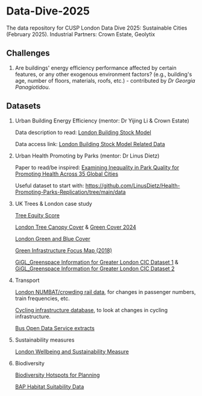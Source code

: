 # Data-Dive-2025
The data repository for CUSP London Data Dive 2025: Sustainable Cities (February 2025). 
Industrial Partners: Crown Estate, Geolytix

## Challenges
1. Are buildings' energy efficiency performance affected by certain features, or any other exogenous environment factors? (e.g., building's age, number of floors, materials, roofs, etc.) - contributed by *Dr Georgia Panagiotidou*.

## Datasets
1. Urban Building Energy Efficiency (mentor: Dr Yijing Li & Crown Estate)
   
   Data description to read: [London Building Stock Model](https://www.london.gov.uk/programmes-and-strategies/environment-and-climate-change/energy/energy-buildings/london-building-stock-model)
   
   Data access link: [London Building Stock Model Related Data](https://data.london.gov.uk/dataset/london-building-stock-model)

2. Urban Health Promoting by Parks (mentor: Dr Linus Dietz)

   Paper to read/be inspired: [Examining Inequality in Park Quality for Promoting Health Across 35 Global Cities](https://arxiv.org/abs/2407.15770)

   Useful dataset to start with: https://github.com/LinusDietz/Health-Promoting-Parks-Replication/tree/main/data

3. UK Trees & London case study

   [Tree Equity Score](https://uk.treeequityscore.org/#methods)

   [London Tree Canopy Cover](https://data.london.gov.uk/dataset/canopy-cover-2024) & [Green Cover 2024](https://data.london.gov.uk/dataset/green-cover-2024)

   [London Green and Blue Cover](https://data.london.gov.uk/dataset/green-and-blue-cover)

   [Green Infrastructure Focus Map (2018)](https://data.london.gov.uk/dataset/green-infrastructure-focus-map)

   [GiGL_Greenspace Information for Greater London CIC Dataset 1](https://data.london.gov.uk/dataset/spaces-to-visit) & [GiGL_Greenspace Information for Greater London CIC Dataset 2](https://data.london.gov.uk/dataset/gigl-open-space-friends-group-data-sub-set)
   
4. Transport

   [London NUMBAT/crowding rail data](http://crowding.data.tfl.gov.uk/), for changes in passenger numbers, train frequencies, etc.

   [Cycling infrastructure database](https://cycling.data.tfl.gov.uk/), to look at changes in cycling infrastructure.

   [Bus Open Data Service extracts](https://github.com/cusp-london/bus-open-data-rasters)

5. Sustainability measures

   [London Wellbeing and Sustainability Measure](https://data.london.gov.uk/dataset/london-wellbeing-and-sustainability-measure)

6. Biodiversity

   [Biodiversity Hotspots for Planning](https://data.london.gov.uk/dataset/biodiversity-hotspots-for-planning)

   [BAP Habitat Suitability Data](https://www.gigl.org.uk/our-data-holdings/habitat-data/bap-habitat-suitability-data/)
   
